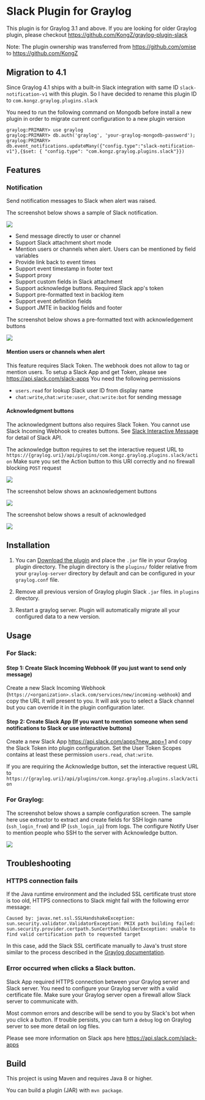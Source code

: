 Slack Plugin for Graylog
========================
This plugin is for Graylog 3.1 and above. If you are looking for older Graylog plugin, please checkout https://github.com/KongZ/graylog-plugin-slack

Note: The plugin ownership was transferred from https://github.com/omise to https://github.com/KongZ

## Migration to 4.1
Since Graylog 4.1 ships with a built-in Slack integration with same ID `slack-notification-v1` with this plugin. So I have decided to rename this plugin ID to `com.kongz.graylog.plugins.slack`

You need to run the following command on Mongodb before install a new plugin in order to migrate current configuration to a new plugin version

```
graylog:PRIMARY> use graylog
graylog:PRIMARY> db.auth('graylog', 'your-graylog-mongodb-password');
graylog:PRIMARY> db.event_notifications.updateMany({"config.type":"slack-notification-v1"},{$set: { "config.type": "com.kongz.graylog.plugins.slack"}})

```

## Features

### Notification
Send notification messages to Slack when alert was raised. 

The screenshot below shows a sample of Slack notification.

![](https://raw.githubusercontent.com/KongZ/graylog-plugin-slack-notification/master/screenshot_acknowledged.png)

* Send message directly to user or channel
* Support Slack attachment short mode
* Mention users or channels when alert. Users can be mentioned by field variables
* Provide link back to event times
* Support event timestamp in footer text
* Support proxy
* Support custom fields in Slack attachment
* Support acknowledge buttons. Required Slack app's token
* Support pre-formatted text in backlog item
* Support event definition fields
* Support JMTE in backlog fields and footer

The screenshot below shows a pre-formatted text with acknowledgement buttons

![](https://raw.githubusercontent.com/KongZ/graylog-plugin-slack-notification/master/screenshot_preformat.png)

#### Mention users or channels when alert
This feature requires Slack Token. The webhook does not allow to tag or mention users. 
To setup a Slack App and get Token, please see https://api.slack.com/slack-apps
You need the following permissions
 - `users.read` for lookup Slack user ID from display name
 - `chat:write`,`chat:write:user`, `chat:write:bot` for sending message

#### Acknowledgment buttons
The acknowledgment buttons also requires Slack Token. You cannot use Slack Incoming Webhook to creates buttons. See [Slack Interactive Message](https://api.slack.com/interactive-messages) for detail of Slack API.

The acknowledge button requires to set the interactive request URL to `https://{graylog.uri}/api/plugins/com.kongz.graylog.plugins.slack/action`
Make sure you set the Action button to this URI correctly and no firewall blocking `POST` request

![](https://raw.githubusercontent.com/KongZ/graylog-plugin-slack-notification/master/screenshot_slack_callback_url.png)

The screenshot below shows an acknowledgement buttons

![](https://raw.githubusercontent.com/KongZ/graylog-plugin-slack-notification/master/screenshot_acknowledgement.png)

The screenshot below shows a result of acknowledged

![](https://raw.githubusercontent.com/KongZ/graylog-plugin-slack-notification/master/screenshot_acknowledged.png)


## Installation 
1. You can [Download the plugin](https://github.com/KongZ/graylog-plugin-slack-notification/releases) and place the `.jar` file in your Graylog plugin directory. The plugin directory
is the `plugins/` folder relative from your `graylog-server` directory by default and can be configured in your `graylog.conf` file.

2. Remove all previous version of Graylog plugin Slack `.jar` files. in `plugins` directory.

3. Restart a graylog server. Plugin will automatically migrate all your configured data to a new version.

## Usage

### For Slack:

#### Step 1: Create Slack Incoming Webhook (If you just want to send only message)

Create a new Slack Incoming Webhook (`https://<organization>.slack.com/services/new/incoming-webhook`) and copy the URL it will present to you. It will ask you to select a Slack channel but you can override it in the plugin configuration later.

#### Step 2: Create Slack App (If you want to mention someone when send notifications to Slack or use interactive buttons)
Create a new Slack App https://api.slack.com/apps?new_app=1 and copy the Slack Token into plugin configuration.
Set the User Token Scopes contains at least these permission `users.read`, `chat:write`.

If you are requiring the Acknowledge button, set the interactive request URL to `https://{graylog.uri}/api/plugins/com.kongz.graylog.plugins.slack/action`
### For Graylog:

The screenshot below shows a sample configuration screen.
The sample here use extractor to extract and create fields for SSH login name (`ssh_login_from`) and IP (`ssh_login_ip`) from logs. 
The configure Notify User to mention people who SSH to the server with Acknowledge button.

![](https://raw.githubusercontent.com/KongZ/graylog-plugin-slack-notification/master/screenshot_configuration.png)

## Troubleshooting

### HTTPS connection fails

If the Java runtime environment and the included SSL certificate trust store is too old, HTTPS connections to Slack might fail with the following error message:

```text
Caused by: javax.net.ssl.SSLHandshakeException: sun.security.validator.ValidatorException: PKIX path building failed: sun.security.provider.certpath.SunCertPathBuilderException: unable to find valid certification path to requested target
```

In this case, add the Slack SSL certificate manually to Java's trust store similar to the process described in the [Graylog documentation](http://docs.graylog.org/en/2.1/pages/configuration/https.html#adding-a-self-signed-certificate-to-the-jvm-trust-store).

### Error occurred when clicks a Slack button.
Slack App required HTTPS connection between your Graylog server and Slack server. You need to configure your Graylog server with a valid certificate file. Make sure your Graylog server open a firewall allow Slack server to communicate with. 

Most common errors and describe will be send to you by Slack's bot when you click a button. If trouble persists, you can turn a `debug` log on Graylog server to see more detail on log files. 

Please see more information on Slack aps here https://api.slack.com/slack-apps

## Build

This project is using Maven and requires Java 8 or higher.

You can build a plugin (JAR) with `mvn package`.
